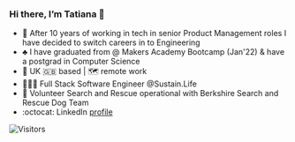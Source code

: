 ### Hi there, I’m Tatiana 👋
- :seedling: After 10 years of working in tech in senior Product Management roles I have decided to switch careers in to Engineering 
- :clubs: I have graduated from @ Makers Academy Bootcamp (Jan'22) & have a postgrad in Computer Science
- :round_pushpin: UK :uk: based | :world_map: remote work
- 👩🏻‍💻 Full Stack Software Engineer @Sustain.Life
- :dog: Volunteer Search and Rescue operational with Berkshire Search and Rescue Dog Team
- :octocat: LinkedIn [profile](https://www.linkedin.com/in/tatiananantes/)
 

![Visitors](https://api.visitorbadge.io/api/visitors?path=https%3A%2F%2Fgithub.com%2Ftatiananantes&countColor=%23dce775)

<!--
**tatiananantes/TatianaNantes** is a ✨ _special_ ✨ repository because its `README.md` (this file) appears on your GitHub profile.

Here are some ideas to get you started:


- 🌱 I’m currently learning ...
- 👯 I’m looking to collaborate on ...
- 🤔 I’m looking for help with ...
- 💬 Ask me about ...
- 📫 How to reach me: ...

- ⚡ Fun fact: ...
-->
